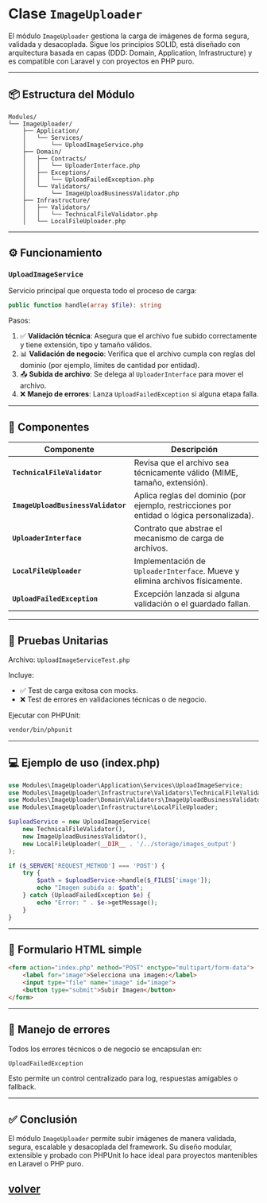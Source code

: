 # Clase `ImageUploader`

El módulo `ImageUploader` gestiona la carga de imágenes de forma segura, validada y desacoplada. Sigue los principios SOLID, está diseñado con arquitectura basada en capas (DDD: Domain, Application, Infrastructure) y es compatible con Laravel y con proyectos en PHP puro.

---

## 📦 Estructura del Módulo

```
Modules/
└── ImageUploader/
    ├── Application/
    │   └── Services/
    │       └── UploadImageService.php
    ├── Domain/
    │   ├── Contracts/
    │   │   └── UploaderInterface.php
    │   ├── Exceptions/
    │   │   └── UploadFailedException.php
    │   └── Validators/
    │       └── ImageUploadBusinessValidator.php
    ├── Infrastructure/
    │   ├── Validators/
    │   │   └── TechnicalFileValidator.php
    │   └── LocalFileUploader.php
```

---

## ⚙️ Funcionamiento

### `UploadImageService`

Servicio principal que orquesta todo el proceso de carga:

```php
public function handle(array $file): string
```

Pasos:

1. ✅ **Validación técnica**: Asegura que el archivo fue subido correctamente y tiene extensión, tipo y tamaño válidos.
2. 📊 **Validación de negocio**: Verifica que el archivo cumpla con reglas del dominio (por ejemplo, límites de cantidad por entidad).
3. 📤 **Subida de archivo**: Se delega al `UploaderInterface` para mover el archivo.
4. ❌ **Manejo de errores**: Lanza `UploadFailedException` si alguna etapa falla.

---

## 🧩 Componentes

| Componente | Descripción |
|-----------|-------------|
| **`TechnicalFileValidator`** | Revisa que el archivo sea técnicamente válido (MIME, tamaño, extensión). |
| **`ImageUploadBusinessValidator`** | Aplica reglas del dominio (por ejemplo, restricciones por entidad o lógica personalizada). |
| **`UploaderInterface`** | Contrato que abstrae el mecanismo de carga de archivos. |
| **`LocalFileUploader`** | Implementación de `UploaderInterface`. Mueve y elimina archivos físicamente. |
| **`UploadFailedException`** | Excepción lanzada si alguna validación o el guardado fallan. |

---

## 🧪 Pruebas Unitarias

Archivo: `UploadImageServiceTest.php`

Incluye:
- ✅ Test de carga exitosa con mocks.
- ❌ Test de errores en validaciones técnicas o de negocio.

Ejecutar con PHPUnit:

```bash
vendor/bin/phpunit
```

---

## 💻 Ejemplo de uso (index.php)

```php
use Modules\ImageUploader\Application\Services\UploadImageService;
use Modules\ImageUploader\Infrastructure\Validators\TechnicalFileValidator;
use Modules\ImageUploader\Domain\Validators\ImageUploadBusinessValidator;
use Modules\ImageUploader\Infrastructure\LocalFileUploader;

$uploadService = new UploadImageService(
    new TechnicalFileValidator(),
    new ImageUploadBusinessValidator(),
    new LocalFileUploader(__DIR__ . '/../storage/images_output')
);

if ($_SERVER['REQUEST_METHOD'] === 'POST') {
    try {
        $path = $uploadService->handle($_FILES['image']);
        echo "Imagen subida a: $path";
    } catch (UploadFailedException $e) {
        echo "Error: " . $e->getMessage();
    }
}
```

---

## 🧾 Formulario HTML simple

```html
<form action="index.php" method="POST" enctype="multipart/form-data">
    <label for="image">Selecciona una imagen:</label>
    <input type="file" name="image" id="image">
    <button type="submit">Subir Imagen</button>
</form>
```

---

## 🚨 Manejo de errores

Todos los errores técnicos o de negocio se encapsulan en:

```php
UploadFailedException
```

Esto permite un control centralizado para log, respuestas amigables o fallback.

---

## ✅ Conclusión

El módulo `ImageUploader` permite subir imágenes de manera validada, segura, escalable y desacoplada del framework. Su diseño modular, extensible y probado con PHPUnit lo hace ideal para proyectos mantenibles en Laravel o PHP puro.

## [volver](InformeDesarrollo.md)
